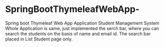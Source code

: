 # SpringBootThymeleafWebApp-
Spring boot Thymeleaf Web App Application Student Management System
Whole Application is same, just implemented the serch bar, where you can search the students on the basis of name and email id.
The search bar placed in List Student page only.
